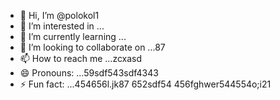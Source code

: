- 👋 Hi, I’m @polokol1
- 👀 I’m interested in ...
- 🌱 I’m currently learning ...
- 💞️ I’m looking to collaborate on ...87
- 📫 How to reach me ...zcxasd
- 😄 Pronouns: ...59sdf543sdf4343
- ⚡ Fun fact: ...454656l.jk87
652sdf54
  456fghwer544554o;i21
<!---fgm
polokol1/polokol1 is a ✨ special ✨ repository b55ecause its `README.md` (this file) appears on your GitHub profile.qrwqw
You can click the Preview link to take a look at your changes.26
--->
